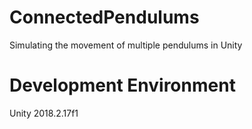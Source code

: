 # ConnectedPendulums
Simulating the movement of multiple pendulums in Unity

# Development Environment
Unity 2018.2.17f1
